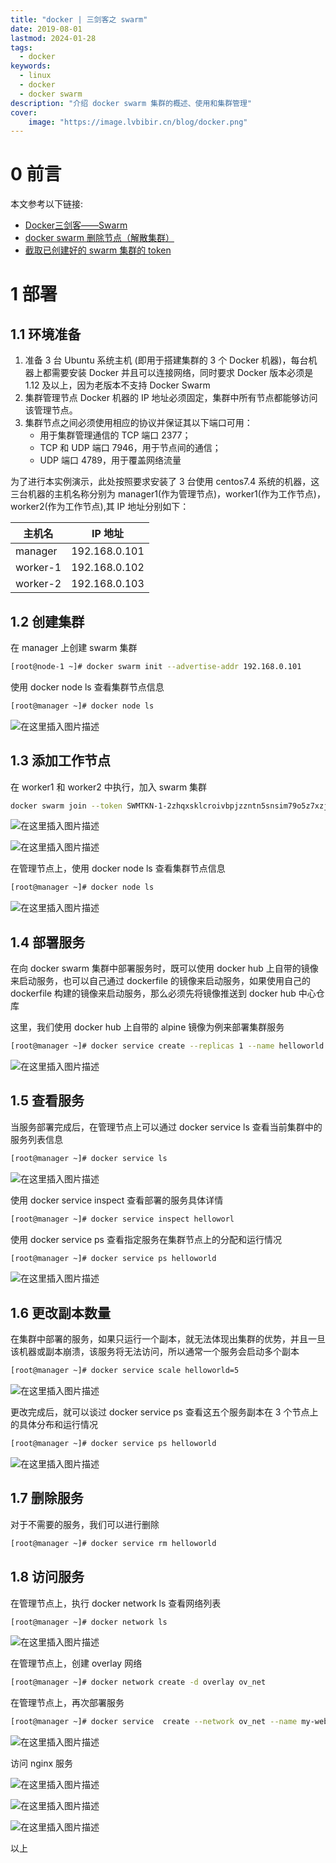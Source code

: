 ```yaml
---
title: "docker | 三剑客之 swarm" 
date: 2019-08-01
lastmod: 2024-01-28
tags:
  - docker
keywords:
  - linux
  - docker
  - docker swarm
description: "介绍 docker swarm 集群的概述、使用和集群管理" 
cover:
    image: "https://image.lvbibir.cn/blog/docker.png" 
---
```


# 0 前言

本文参考以下链接:

- [Docker三剑客——Swarm](https://blog.csdn.net/anumbrella/article/details/80369913)
- [docker swarm 删除节点（解散集群）](https://blog.csdn.net/xiunai78/article/details/89471100)
- [截取已创建好的 swarm 集群的 token](https://blog.csdn.net/CSDN_duomaomao/article/details/73393541)

# 1 部署

## 1.1 环境准备

1. 准备 3 台 Ubuntu 系统主机 (即用于搭建集群的 3 个 Docker 机器)，每台机器上都需要安装 Docker 并且可以连接网络，同时要求 Docker 版本必须是 1.12 及以上，因为老版本不支持 Docker Swarm
2. 集群管理节点 Docker 机器的 IP 地址必须固定，集群中所有节点都能够访问该管理节点。
3. 集群节点之间必须使用相应的协议并保证其以下端口可用：
    - 用于集群管理通信的 TCP 端口 2377；
    - TCP 和 UDP 端口 7946，用于节点间的通信；
    - UDP 端口 4789，用于覆盖网络流量

为了进行本实例演示，此处按照要求安装了 3 台使用 centos7.4 系统的机器，这三台机器的主机名称分别为 manager1(作为管理节点)，worker1(作为工作节点)，worker2(作为工作节点),其 IP 地址分别如下：

| 主机名   | IP 地址        |
| -------- | ------------- |
| manager  | 192.168.0.101 |
| worker-1 | 192.168.0.102 |
| worker-2 | 192.168.0.103 |

## 1.2 创建集群

在 manager 上创建 swarm 集群

```bash
[root@node-1 ~]# docker swarm init --advertise-addr 192.168.0.101
```

使用 docker node ls 查看集群节点信息

```bash
[root@manager ~]# docker node ls
```

![在这里插入图片描述](https://image.lvbibir.cn/blog/20190821213137271.png)

## 1.3 添加工作节点

在 worker1 和 worker2 中执行，加入 swarm 集群

```bash
docker swarm join --token SWMTKN-1-2zhqxsklcroivbpjzzntn5snsim79o5z7xzj4hzexk9phsz68q-d0seaxjgxpjebk8fdqt6d6yz5 192.168.0.101:2377
```

![在这里插入图片描述](https://image.lvbibir.cn/blog/20190821214343274.png)

![在这里插入图片描述](https://image.lvbibir.cn/blog/20190821214404237.png)

在管理节点上，使用 docker node ls 查看集群节点信息

```bash
[root@manager ~]# docker node ls
```

![在这里插入图片描述](https://image.lvbibir.cn/blog/20190821214938383.png)

## 1.4 部署服务

在向 docker swarm 集群中部署服务时，既可以使用 docker hub 上自带的镜像来启动服务，也可以自己通过 dockerfile 的镜像来启动服务，如果使用自己的 dockerfile 构建的镜像来启动服务，那么必须先将镜像推送到 docker hub 中心仓库

这里，我们使用 docker hub 上自带的 alpine 镜像为例来部署集群服务

```bash
[root@manager ~]# docker service create --replicas 1 --name helloworld alpine ping docker.com
```

![在这里插入图片描述](https://image.lvbibir.cn/blog/20190821215535816.png)

## 1.5 查看服务

当服务部署完成后，在管理节点上可以通过 docker service ls 查看当前集群中的服务列表信息

```bash
[root@manager ~]# docker service ls
```

![在这里插入图片描述](https://image.lvbibir.cn/blog/20190821215734721.png)

使用 docker service inspect 查看部署的服务具体详情

```bash
[root@manager ~]# docker service inspect helloworl
```

使用 docker service ps 查看指定服务在集群节点上的分配和运行情况

```bash
[root@manager ~]# docker service ps helloworld
```

![在这里插入图片描述](https://image.lvbibir.cn/blog/2019082122023695.png)

## 1.6 更改副本数量

在集群中部署的服务，如果只运行一个副本，就无法体现出集群的优势，并且一旦该机器或副本崩溃，该服务将无法访问，所以通常一个服务会启动多个副本

```bash
[root@manager ~]# docker service scale helloworld=5
```

![在这里插入图片描述](https://image.lvbibir.cn/blog/2019082122061749.png)

更改完成后，就可以谈过 docker service ps 查看这五个服务副本在 3 个节点上的具体分布和运行情况

```bash
[root@manager ~]# docker service ps helloworld
```

![在这里插入图片描述](https://image.lvbibir.cn/blog/20190821220742171.png)

## 1.7 删除服务

对于不需要的服务，我们可以进行删除

```bash
[root@manager ~]# docker service rm helloworld
```

## 1.8 访问服务

在管理节点上，执行 docker network ls 查看网络列表

```bash
[root@manager ~]# docker network ls
```

![在这里插入图片描述](https://image.lvbibir.cn/blog/20190821221031576.png)

在管理节点上，创建 overlay 网络

```bash
[root@manager ~]# docker network create -d overlay ov_net
```

在管理节点上，再次部署服务

```bash
[root@manager ~]# docker service  create --network ov_net --name my-web --publish 8080:80 --replicas 2 nginx
```

![在这里插入图片描述](https://image.lvbibir.cn/blog/20190821222655390.png)

访问 nginx 服务

![在这里插入图片描述](https://image.lvbibir.cn/blog/20190821223028930.png)

![在这里插入图片描述](https://image.lvbibir.cn/blog/20190821223039274.png)

![在这里插入图片描述](https://image.lvbibir.cn/blog/20190821223050917.png)

以上
